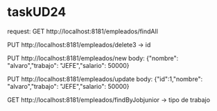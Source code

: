 # taskUD24
request:
GET http://localhost:8181/empleados/findAll

PUT http://localhost:8181/empleados/delete3 -> id

PUT http://localhost:8181/empleados/new body: {"nombre": "alvaro","trabajo": "JEFE","salario": 50000}

PUT http://localhost:8181/empleados/update body: {"id":1,"nombre": "alvaro","trabajo": "JEFE","salario": 50000}

GET http://localhost:8181/empleados/findByJobjunior -> tipo de trabajo
